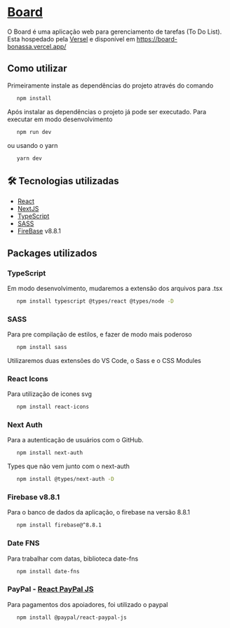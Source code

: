 # [Board](https://board-bonassa.vercel.app/)

O Board é uma aplicação web para gerenciamento de tarefas (To Do List).
Esta hospedado pela [Versel](https://vercel.com/) e disponível em https://board-bonassa.vercel.app/  

## Como utilizar

   Primeiramente instale as dependências do projeto através do comando

   ```bash
      npm install
   ```

   Após instalar as dependências o projeto já pode ser executado. Para executar em modo desenvolvimento

   ```bash
      npm run dev
   ```
   ou usando o yarn
   ```bash
      yarn dev
   ```

## 🛠 Tecnologias utilizadas

- [React](https://pt-br.reactjs.org/)
- [NextJS](https://nextjs.org/)
- [TypeScript](https://www.typescriptlang.org/)
- [SASS](https://sass-lang.com/)
- [FireBase]() v8.8.1

##  Packages utilizados

### TypeScript
   Em modo desenvolvimento, mudaremos a extensão dos arquivos para .tsx

   ```bash
      npm install typescript @types/react @types/node -D
   ```

### SASS
   Para pre compilação de estilos, e fazer de modo mais poderoso

   ```bash
      npm install sass
   ```

   Utilizaremos duas extensões do VS Code, o Sass e o CSS Modules

### React Icons
   Para utilização de icones svg

   ```bash
      npm install react-icons
   ```

### Next Auth
   Para a autenticação de usuários com o GitHub.

   ```bash
      npm install next-auth
   ```

   Types que não vem junto com o next-auth

   ```bash
      npm install @types/next-auth -D
   ```

### Firebase v8.8.1
   Para o banco de dados da aplicação, o firebase na versão 8.8.1

   ```bash
      npm install firebase@^8.8.1
   ```

### Date FNS
   Para trabalhar com datas, biblioteca date-fns

   ```bash
      npm install date-fns
   ```

### PayPal - [React PayPal JS](https://github.com/paypal/react-paypal-js)
   Para pagamentos dos apoiadores, foi utilizado o paypal

   ```bash
      npm install @paypal/react-paypal-js
   ```